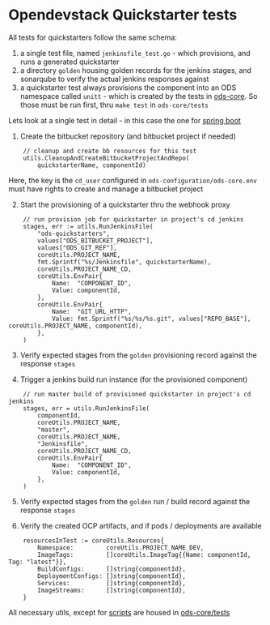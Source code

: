 # Opendevstack Quickstarter tests

All tests for quickstarters follow the same schema:

1. a single test file, named `jenkinsfile_test.go` - which provisions, and runs a generated quickstarter
1. a directory `golden` housing golden records for the jenkins stages, and sonarqube to verify the actual jenkins responses against
1. a quickstarter test always provisions the component into an ODS namespace called `unitt` - which is created by the tests in [ods-core](https://github.com/opendevstack/ods-core/tree/master/tests). So those must be run first, thru `make test` in `ods-core/tests`

Lets look at a single test in detail - in this case the one for [spring boot](be-java-springboot/jenkinsfile_test.go)

1. Create the bitbucket repository (and bitbucket project if needed)
```
	// cleanup and create bb resources for this test
	utils.CleanupAndCreateBitbucketProjectAndRepo(
		quickstarterName, componentId)
```
Here, the key is the `cd_user` configured in `ods-configuration/ods-core.env` must have rights to create and manage a bitbucket project

2. Start the provisioning of a quickstarter thru the webhook proxy

```
	// run provision job for quickstarter in project's cd jenkins
	stages, err := utils.RunJenkinsFile(
		"ods-quickstarters",
		values["ODS_BITBUCKET_PROJECT"],
		values["ODS_GIT_REF"],
		coreUtils.PROJECT_NAME,
		fmt.Sprintf("%s/Jenkinsfile", quickstarterName),
		coreUtils.PROJECT_NAME_CD,
		coreUtils.EnvPair{
			Name:  "COMPONENT_ID",
			Value: componentId,
		},
		coreUtils.EnvPair{
			Name:  "GIT_URL_HTTP",
			Value: fmt.Sprintf("%s/%s/%s.git", values["REPO_BASE"], coreUtils.PROJECT_NAME, componentId),
		},
	)
```

3. Verify expected stages from the `golden` provisioning record against the response `stages`

4. Trigger a jenkins build run instance (for the provisioned component)

```
	// run master build of provisioned quickstarter in project's cd jenkins
	stages, err = utils.RunJenkinsFile(
		componentId,
		coreUtils.PROJECT_NAME,
		"master",
		coreUtils.PROJECT_NAME,
		"Jenkinsfile",
		coreUtils.PROJECT_NAME_CD,
		coreUtils.EnvPair{
			Name:  "COMPONENT_ID",
			Value: componentId,
		},
	)
```

5. Verify expected stages from the `golden` run / build record against the response `stages`

5. Verify the created OCP artifacts, and if pods / deployments are available

```
	resourcesInTest := coreUtils.Resources{
		Namespace:         coreUtils.PROJECT_NAME_DEV,
		ImageTags:         []coreUtils.ImageTag{{Name: componentId, Tag: "latest"}},
		BuildConfigs:      []string{componentId},
		DeploymentConfigs: []string{componentId},
		Services:          []string{componentId},
		ImageStreams:      []string{componentId},
	}
```

All necessary utils, except for [scripts](scripts) are housed in [ods-core/tests](https://github.com/opendevstack/ods-core/tree/master/tests/utils) 